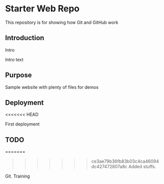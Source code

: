 # Starter Web Repo

This repository is for showing how Git and GitHub work

## Introduction
Intro

Intro text

## Purpose

Sample website with plenty of files for demos

## Deployment
<<<<<<< HEAD

First deployment

## TODO
=======
>>>>>>> ce3ae79b36fb83b03c4ca46094dc427472807a8c
Added stuffs.

Git. Training